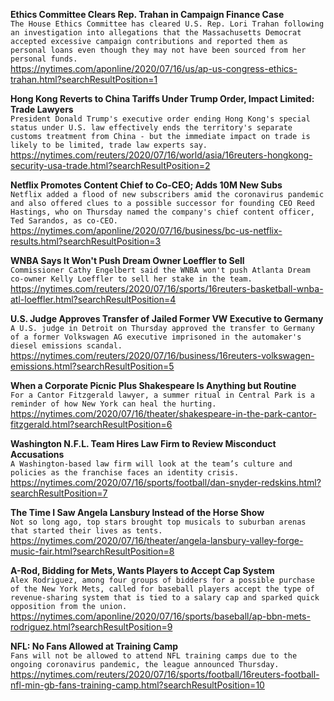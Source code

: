 **Ethics Committee Clears Rep. Trahan in Campaign Finance Case**\
`The House Ethics Committee has cleared U.S. Rep. Lori Trahan following an investigation into allegations that the Massachusetts Democrat accepted excessive campaign contributions and reported them as personal loans even though they may not have been sourced from her personal funds.`\
https://nytimes.com/aponline/2020/07/16/us/ap-us-congress-ethics-trahan.html?searchResultPosition=1

**Hong Kong Reverts to China Tariffs Under Trump Order, Impact Limited: Trade Lawyers**\
`President Donald Trump's executive order ending Hong Kong's special status under U.S. law effectively ends the territory's separate customs treatment from China - but the immediate impact on trade is likely to be limited, trade law experts say.    `\
https://nytimes.com/reuters/2020/07/16/world/asia/16reuters-hongkong-security-usa-trade.html?searchResultPosition=2

**Netflix Promotes Content Chief to Co-CEO; Adds 10M New Subs**\
`Netflix added a flood of new subscribers amid the coronavirus pandemic and also offered clues to a possible successor for founding CEO Reed Hastings, who on Thursday named the company's chief content officer, Ted Sarandos, as co-CEO.`\
https://nytimes.com/aponline/2020/07/16/business/bc-us-netflix-results.html?searchResultPosition=3

**WNBA Says It Won't Push Dream Owner Loeffler to Sell**\
`Commissioner Cathy Engelbert said the WNBA won't push Atlanta Dream co-owner Kelly Loeffler to sell her stake in the team.`\
https://nytimes.com/reuters/2020/07/16/sports/16reuters-basketball-wnba-atl-loeffler.html?searchResultPosition=4

**U.S. Judge Approves Transfer of Jailed Former VW Executive to Germany**\
`A U.S. judge in Detroit on Thursday approved the transfer to Germany of a former Volkswagen AG executive imprisoned in the automaker's diesel emissions scandal.`\
https://nytimes.com/reuters/2020/07/16/business/16reuters-volkswagen-emissions.html?searchResultPosition=5

**When a Corporate Picnic Plus Shakespeare Is Anything but Routine**\
`For a Cantor Fitzgerald lawyer, a summer ritual in Central Park is a reminder of how New York can heal the hurting.`\
https://nytimes.com/2020/07/16/theater/shakespeare-in-the-park-cantor-fitzgerald.html?searchResultPosition=6

**Washington N.F.L. Team Hires Law Firm to Review Misconduct Accusations**\
`A Washington-based law firm will look at the team’s culture and policies as the franchise faces an identity crisis.`\
https://nytimes.com/2020/07/16/sports/football/dan-snyder-redskins.html?searchResultPosition=7

**The Time I Saw Angela Lansbury Instead of the Horse Show**\
`Not so long ago, top stars brought top musicals to suburban arenas that started their lives as tents.`\
https://nytimes.com/2020/07/16/theater/angela-lansbury-valley-forge-music-fair.html?searchResultPosition=8

**A-Rod, Bidding for Mets, Wants Players to Accept Cap System**\
`Alex Rodriguez, among four groups of bidders for a possible purchase of the New York Mets, called for baseball players accept the type of revenue-sharing system that is tied to a salary cap and sparked quick opposition from the union.`\
https://nytimes.com/aponline/2020/07/16/sports/baseball/ap-bbn-mets-rodriguez.html?searchResultPosition=9

**NFL: No Fans Allowed at Training Camp**\
`Fans will not be allowed to attend NFL training camps due to the ongoing coronavirus pandemic, the league announced Thursday.`\
https://nytimes.com/reuters/2020/07/16/sports/football/16reuters-football-nfl-min-gb-fans-training-camp.html?searchResultPosition=10

